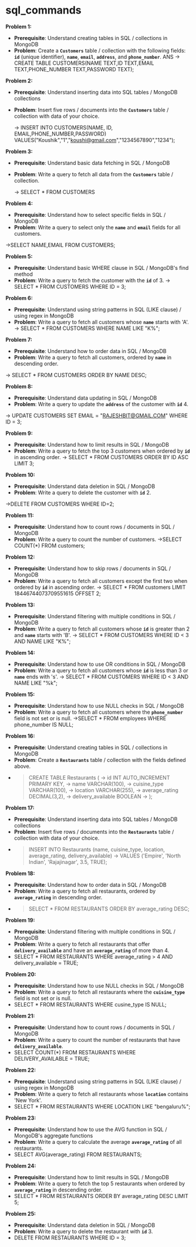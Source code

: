 # sql_commands
**Problem 1:**

- **Prerequisite**: Understand creating tables in SQL / collections in MongoDB
- **Problem**: Create a **`Customers`** table / collection with the following fields: **`id`** (unique identifier), **`name`**, **`email`**, **`address`**, and **`phone_number`**.
   ANS -> CREATE TABLE CUSTOMERS(NAME TEXT,ID TEXT,EMAIL TEXT,PHONE_NUMBER TEXT,PASSWORD TEXT);
      

**Problem 2:**

- **Prerequisite**: Understand inserting data into SQL tables / MongoDB collections
- **Problem**: Insert five rows / documents into the **`Customers`** table / collection with data of your choice.

   ->  INSERT INTO CUSTOMERS(NAME, ID, EMAIL,PHONE_NUMBER,PASSWORD) VALUES("Koushik","1","koushi@gmail.com","1234567890","1234");

**Problem 3:**

- **Prerequisite**: Understand basic data fetching in SQL / MongoDB
- **Problem**: Write a query to fetch all data from the **`Customers`** table / collection.

  -> SELECT * FROM CUSTOMERS

**Problem 4:**

- **Prerequisite**: Understand how to select specific fields in SQL / MongoDB
- **Problem**: Write a query to select only the **`name`** and **`email`** fields for all customers.

->SELECT NAME,EMAIL FROM CUSTOMERS;

**Problem 5:**

- **Prerequisite**: Understand basic WHERE clause in SQL / MongoDB's find method
- **Problem**: Write a query to fetch the customer with the **`id`** of 3.
-> SELECT * FROM CUSTOMERS WHERE ID = 3;

**Problem 6:**

- **Prerequisite**: Understand using string patterns in SQL (LIKE clause) / using regex in MongoDB
- **Problem**: Write a query to fetch all customers whose **`name`** starts with 'A'.
 -> SELECT * FROM CUSTOMERS WHERE NAME LIKE "K%";


**Problem 7:**

- **Prerequisite**: Understand how to order data in SQL / MongoDB
- **Problem**: Write a query to fetch all customers, ordered by **`name`** in descending order.

-> SELECT * FROM CUSTOMERS ORDER BY NAME DESC;

**Problem 8:**

- **Prerequisite**: Understand data updating in SQL / MongoDB
- **Problem**: Write a query to update the **`address`** of the customer with **`id`** 4.

->  UPDATE CUSTOMERS SET EMAIL = "RAJESHBIT@GMAIL.COM" WHERE ID = 3;

**Problem 9:**

- **Prerequisite**: Understand how to limit results in SQL / MongoDB
- **Problem**: Write a query to fetch the top 3 customers when ordered by **`id`** in ascending order.
 ->  SELECT * FROM CUSTOMERS ORDER BY ID ASC LIMIT 3;

**Problem 10:**

- **Prerequisite**: Understand data deletion in SQL / MongoDB
- **Problem**: Write a query to delete the customer with **`id`** 2.

->DELETE FROM CUSTOMERS WHERE ID=2;


**Problem 11:**

- **Prerequisite**: Understand how to count rows / documents in SQL / MongoDB
- **Problem**: Write a query to count the number of customers.
->SELECT COUNT(*) FROM customers;


**Problem 12:**

- **Prerequisite**: Understand how to skip rows / documents in SQL / MongoDB
- **Problem**: Write a query to fetch all customers except the first two when ordered by **`id`** in ascending order.
-> SELECT * FROM customers LIMIT 18446744073709551615 OFFSET 2;

**Problem 13:**

- **Prerequisite**: Understand filtering with multiple conditions in SQL / MongoDB
- **Problem**: Write a query to fetch all customers whose **`id`** is greater than 2 and **`name`** starts with 'B'.
->  SELECT * FROM CUSTOMERS WHERE ID < 3 AND NAME LIKE "K%";

**Problem 14:**

- **Prerequisite**: Understand how to use OR conditions in SQL / MongoDB
- **Problem**: Write a query to fetch all customers whose **`id`** is less than 3 or **`name`** ends with 's'.
-> SELECT * FROM CUSTOMERS WHERE ID < 3 AND NAME LIKE "%k";

**Problem 15:**

- **Prerequisite**: Understand how to use NULL checks in SQL / MongoDB
- **Problem**: Write a query to fetch all customers where the **`phone_number`** field is not set or is null.
 ->SELECT * FROM employees WHERE phone_number IS NULL;

**Problem 16:**

- **Prerequisite**: Understand creating tables in SQL / collections in MongoDB
- **Problem**: Create a **`Restaurants`** table / collection with the fields defined above.
- >CREATE TABLE Restaurants (
    ->     id INT AUTO_INCREMENT PRIMARY KEY,
    ->     name VARCHAR(100),
    ->     cuisine_type VARCHAR(100),
    ->     location VARCHAR(255),
    ->     average_rating DECIMAL(3,2),
    ->     delivery_available BOOLEAN
    -> );

**Problem 17:**

- **Prerequisite**: Understand inserting data into SQL tables / MongoDB collections
- **Problem**: Insert five rows / documents into the **`Restaurants`** table / collection with data of your choice.
- > INSERT INTO Restaurants (name, cuisine_type, location, average_rating, delivery_available)
    -> VALUES ('Empire', 'North Indian', 'Rajajinagar', 3.5, TRUE);

**Problem 18:**

- **Prerequisite**: Understand how to order data in SQL / MongoDB
- **Problem**: Write a query to fetch all restaurants, ordered by **`average_rating`** in descending order.
- > SELECT * FROM RESTAURANTS ORDER BY average_rating DESC;

**Problem 19:**

- **Prerequisite**: Understand filtering with multiple conditions in SQL / MongoDB
- **Problem**: Write a query to fetch all restaurants that offer **`delivery_available`** and have an **`average_rating`** of more than 4.
- 
  SELECT * FROM RESTAURANTS WHERE average_rating > 4 AND delivery_available = TRUE;

**Problem 20:**

- **Prerequisite**: Understand how to use NULL checks in SQL / MongoDB
- **Problem**: Write a query to fetch all restaurants where the **`cuisine_type`** field is not set or is null.
- SELECT * FROM RESTAURANTS WHERE cusine_type IS NULL;

**Problem 21:**

- **Prerequisite**: Understand how to count rows / documents in SQL / MongoDB
- **Problem**: Write a query to count the number of restaurants that have **`delivery_available`**.
- SELECT COUNT(*) FROM RESTAURANTS WHERE DELIVERY_AVAILABLE = TRUE;

**Problem 22:**

- **Prerequisite**: Understand using string patterns in SQL (LIKE clause) / using regex in MongoDB
- **Problem**: Write a query to fetch all restaurants whose **`location`** contains 'New York'.
-  SELECT * FROM RESTAURANTS WHERE LOCATION LIKE "bengaluru%";

**Problem 23:**

- **Prerequisite**: Understand how to use the AVG function in SQL / MongoDB's aggregate functions
- **Problem**: Write a query to calculate the average **`average_rating`** of all restaurants.
- SELECT AVG(average_rating) FROM RESTAURANTS;

**Problem 24:**

- **Prerequisite**: Understand how to limit results in SQL / MongoDB
- **Problem**: Write a query to fetch the top 5 restaurants when ordered by **`average_rating`** in descending order.
- SELECT * FROM RESTAURANTS ORDER BY average_rating DESC LIMIT 5;

**Problem 25:**

- **Prerequisite**: Understand data deletion in SQL / MongoDB
- **Problem**: Write a query to delete the restaurant with **`id`** 3.
- DELETE FROM RESTAURANTS WHERE ID = 3;
